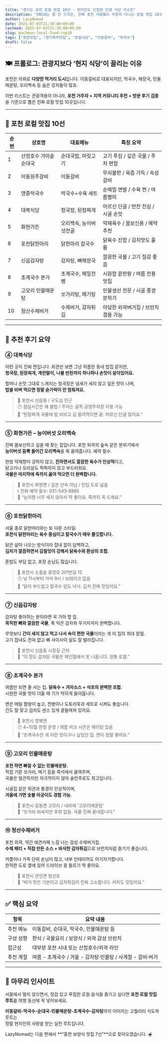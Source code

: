```yaml
---
title: "경기도 포천 로컬 맛집 10선 - 현지인도 인정한 인생 식당 리스트"
description: "SNS에는 잘 안 뜨지만, 진짜 포천 사람들이 꾸준히 다니는 로컬 맛집 10곳을 소개합니다. 포천 이동갈비부터 메밀막국수, 해장국까지!"
author: LazyNomad
date: 2025-07-03T21:30:00+09:00
lastmod: 2025-07-03T21:30:00+09:00
slug: pocheon-local-food-top10
tags: ["포천맛집", "경기북부맛집", "로컬식당", "이동갈비", "막국수"]
draft: false
---
```


<!-- RULESET: Hugo PaperMod + SEO + 경험 기반 블로거 스타일 + 외부 이미지 URL 허용 + Markdown 표/FAQ/alt 포함 -->

## 🍽️ 프롤로그: 관광지보다 ‘현지 식당’이 끌리는 이유

포천은 의외로 **다양한 먹거리 도시**입니다. 이동갈비로 대표되지만, 막국수, 해장국, 민물매운탕, 오리백숙 등 숨은 강자들이 많죠.

이번 리스트는 관광객용이 아니라, **포천 거주자 + 지역 커뮤니티 추천 + 방문 후기 검증**을 기준으로 뽑은 진짜 로컬 맛집 10곳입니다.

---

## 📍 포천 로컬 맛집 10선

| 순번 | 상호명               | 대표메뉴           | 특징 요약                          |
|------|----------------------|--------------------|-------------------------------------|
| 1    | 산정호수 가마솥순대국 | 순대국밥, 머릿고기  | 고기 푸짐 / 깊은 국물 / 주차 편함     |
| 2    | 이동원주갈비          | 이동갈비            | 무쇠불판 / 육즙 가득 / 숙성 갈비       |
| 3    | 영중막국수            | 막국수+수육 세트     | 순메밀 면발 / 수육 찐 / 여름별미       |
| 4    | 대복식당              | 청국장, 된장찌개     | 어르신 단골 / 반찬 진심 / 시골 손맛     |
| 5    | 화현가든              | 오리백숙, 능이버섯전골 | 약재육수 / 몸보신용 / 예약 추천        |
| 6    | 포천닭한마리          | 닭한마리 칼국수      | 닭육수 진함 / 김치맛도 훌륭           |
| 7    | 신읍감자탕            | 감자탕, 뼈해장국     | 깔끔한 국물 / 고기 질감 좋음          |
| 8    | 초계국수 본가          | 초계국수, 메밀전병    | 시원함 끝판왕 / 여름 전용 맛집        |
| 9    | 고모리 민물매운탕      | 쏘가리탕, 메기탕      | 민물생선 전문 / 시골 풍경 분위기       |
| 10   | 청산수제버거          | 수제버거, 감자튀김    | 아담한 외곽버거집 / 브런치 겸용 가능   |

---

## 🍲 추천 후기 요약

### ④ 대복식당

이런 곳이 진짜 찐입니다. 외관만 보면 그냥 허름한 동네 밥집 같지만,  
**청국장, 된장찌개, 계란말이, 나물 반찬까지 하나하나 손맛이 살아있어요.**

할머니 손맛 그대로 느껴지는 청국장은 냄새가 세지 않고 깊은 맛이 나며,  
**밥을 비벼 먹으면 정말 숟가락이 안 멈춰져요.**

> 📍 포천시 신읍동 / 구도심 인근  
> 🕐 점심시간은 꽤 붐빔 / 주차는 골목 공영주차장 이용 가능  
> 💬 “된장찌개 국물에 밥 비비고 김 올려먹으면 끝. 어르신 단골 많아요.”

---

### ⑤ 화현가든 – 능이버섯 오리백숙

진짜 몸보신하고 싶을 때 찾는 집입니다. 포천 외곽의 숲속 같은 분위기에서  
**능이버섯 듬뿍 들어간 오리백숙**을 푹 끓여줍니다. 예약 필수.

한방 약재향이 강하지 않고, **진하면서도 깔끔한 육수가 인상적**이고,  
닭고기나 오리살도 퍽퍽하지 않고 부드러워요.  
**국물은 마지막에 죽까지 끓여 먹으면 더 완벽합니다.**

> 📍 포천시 화현면 / 깊은 산속 아님 / 진입 도로 넓음  
> 📞 전화 예약 필수: 031-543-8885  
> 💬 “능이향 너무 세지 않아서 딱 좋아요. 죽까지 꼭 드세요.”

---

### ⑥ 포천닭한마리

서울 종로 닭한마리와는 또 다른 스타일.  
**포천식 닭한마리는 육수 중심이고 칼국수가 매우 쫄깃합니다.**

닭은 삶아 나오는 방식이라 잡내 없이 담백하고,  
**김치가 깔끔하면서 감칠맛이 강해서 닭육수와 환상의 조합.**

혼밥도 부담 없고, 포장 손님도 많습니다.

> 📍 포천시 소흘읍 중앙로 201번길 12  
> 🕐 낮 11시부터 저녁 9시 / 브레이크 없음  
> 💬 “닭이 부드럽고 칼국수 양도 넉넉. 김치 진짜 맛있어요.”

---

### ⑦ 신읍감자탕

감자탕 좋아하는 분이라면 꼭 가야 할 집.  
**묵직한 뼈와 깔끔한 국물**, 푹 익은 감자와 우거지까지 완벽합니다.

무엇보다 **간이 세지 않고 먹고 나서 속이 편한 국물**이라는 게 이 집의 최대 장점.  
고기 잡내도 전혀 없고 뼈 사이사이 살도 잘 발라집니다.

> 📍 포천시 신읍동 시장길 근처  
> 💬 “이 정도 감자탕 국물은 체인점에서 못 나옵니다. 정통 로컬.”

---

### ⑧ 초계국수 본가

여름만 되면 줄 서는 집. **닭육수 + 겨자소스 + 식초의 완벽한 조합.**  
시원한 국물 맛이 더울 때 기가 막히게 들어옵니다.

면은 메밀 함량이 높고, 전병이나 도토리묵과 세트로 시켜도 좋습니다.  
간도 잘 맞고 김치도 센스 있게 곁들여져 있어요.

> 📍 포천시 영북면  
> 🕐 4~10월 한정 운영 / 여름 피크 시즌은 웨이팅 있음  
> 💬 “초계국수란 게 이런 맛이구나 싶었던 집. 면이 정말 좋아요.”

---

### ⑨ 고모리 민물매운탕

**포천 하면 빠질 수 없는 민물매운탕.**  
직접 기른 쏘가리, 메기 등을 즉석에서 끓여주며,  
국물은 얼큰하지만 자극적이지 않아 술안주로도 최고입니다.

시골집 같은 외관과 풍경이 인상적이며,  
**겨울에 가면 숯불 아궁이도 경험 가능.**

> 📍 포천시 일동면 고모리 / 내비에 '고모리매운탕'  
> 💬 “쏘가리 비싸지만 후회 없음. 국물 진짜 끝내줍니다.”

---

### ⑩ 청산수제버거

포천 외곽, 약간 애견카페 느낌 나는 감성 수제버거집.  
**수제 패티 + 직접 만든 소스 + 바삭한 감자튀김**으로 브런치처럼 즐기기 좋습니다.

커플이나 가족 단위 손님이 많고, 내부 인테리어도 아기자기합니다.  
한적한 도로 옆에 있어 드라이브 중 들르기 딱 좋아요.

> 📍 포천시 관인면 청산로  
> 💬 “버거 맛은 기본이고 감자튀김이 진짜 고소합니다. 커피도 맛있어요.”

---

## ✅ 핵심 요약

| 항목       | 요약 내용                                |
|------------|-------------------------------------------|
| 추천 메뉴   | 이동갈비, 순대국, 막국수, 민물매운탕 등         |
| 구성 성향   | 한식 / 국물요리 / 보양식 / 외곽 감성 브런치      |
| 접근성     | 대부분 포천 시내 또는 산정호수/외곽 라인         |
| 추천 계절   | 여름 - 초계국수 / 겨울 - 감자탕·민물탕 / 사계절 - 갈비·버거 |

---

## 🏁 마무리 인사이트

서울에서 멀지 않으면서, 정감 있고 푸짐한 로컬 음식을 즐기고 싶다면 **포천 로컬 맛집 루트**를 여행 동선에 꼭 넣어보세요.

**이동갈비-막국수-순대국-민물매운탕-초계국수-감자탕**까지 이어지는 고퀄리티 식도락 루트는  
정말 현지인의 사랑을 받는 실전 루트입니다.

LazyNomad는 다음 편에서 **“홍천 보양식 맛집 7선”**으로 찾아오겠습니다. 🫕
